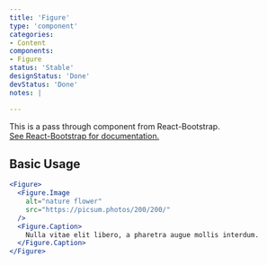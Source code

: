 ```yaml
---
title: 'Figure'
type: 'component'
categories:
- Content
components:
- Figure
status: 'Stable'
designStatus: 'Done'
devStatus: 'Done'
notes: |

---
```


<p className="lead">
  This is a pass through component from React-Bootstrap.<br/>
  <a href="https://react-bootstrap.github.io/components/figures/" target="_blank" rel="noopener noreferrer">
    See React-Bootstrap for documentation.
  </a>
</p>

## Basic Usage

```jsx live
<Figure>
  <Figure.Image
    alt="nature flower"
    src="https://picsum.photos/200/200/"
  />
  <Figure.Caption>
    Nulla vitae elit libero, a pharetra augue mollis interdum.
  </Figure.Caption>
</Figure>
```
